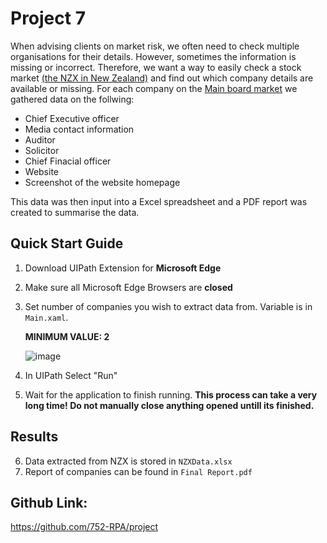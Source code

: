 # Project 7
When advising clients on market risk, we often need to check multiple organisations for their details. However, sometimes the information is missing or incorrect. Therefore, we want a way to easily check a stock market [(the NZX in New Zealand)](https://www.nzx.com/) and find out which company details are available or missing.
For each company on the [Main board market](https://www.nzx.com/markets/NZSX) we gathered data on the follwing:
* Chief Executive officer
* Media contact information
* Auditor
* Solicitor
* Chief Finacial officer
* Website 
* Screenshot of the website homepage

This data was then input into a Excel spreadsheet and a PDF report was created to summarise the data.

## Quick Start Guide

1.  Download UIPath Extension for **Microsoft Edge**
2.  Make sure all Microsoft Edge Browsers are **closed**
3.  Set number of companies you wish to extract data from. Variable is in `Main.xaml`.

    **MINIMUM VALUE: 2**

    ![image](https://user-images.githubusercontent.com/64149662/195966689-d9ae387f-e803-4037-9f5a-d77c7896562c.png)

4.  In UIPath Select "Run"
5.  Wait for the application to finish running. **This process can take a very long time! Do not manually close anything opened untill its finished.**

## Results

6. Data extracted from NZX is stored in `NZXData.xlsx`
7. Report of companies can be found in `Final Report.pdf`

## Github Link:
https://github.com/752-RPA/project

